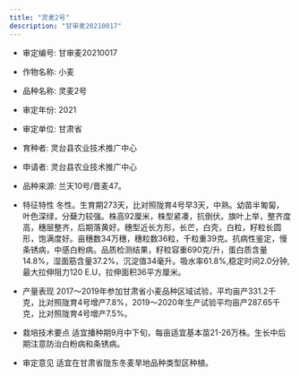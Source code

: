 ```yaml
---
title: "灵麦2号"
description: "甘审麦20210017"
---
```

* 审定编号:  甘审麦20210017

*  作物名称:  小麦

*  品种名称:  灵麦2号

*  审定年份:  2021

*  审定单位:  甘肃省

* 育种者:  灵台县农业技术推广中心

*  申请者:  灵台县农业技术推广中心

*  品种来源:  兰天10号/晋麦47。

*  特征特性
冬性。生育期273天，比对照陇育4号早3天，中熟。幼苗半匍匐，叶色深绿，分蘖力较强。株高92厘米，株型紧凑，抗倒伏。旗叶上举，整齐度高，穗层整齐，后期落黄好。穗型近长方形，长芒，白壳，白粒，籽粒长圆形，饱满度好。亩穗数34万穗，穗粒数36粒，千粒重39克。抗病性鉴定，慢条锈病，中感白粉病。品质检测结果，籽粒容重690克/升，蛋白质含量14.8%，湿面筋含量37.2%，沉淀值34毫升。吸水率61.8%,稳定时间2.0分钟,最大拉伸阻力120 E.U，拉伸面积36平方厘米。

*  产量表现
2017～2019年参加甘肃省小麦品种区域试验，平均亩产331.2千克，比对照陇育4号增产7.8%，2019～2020年生产试验平均亩产287.65千克，比对照陇育4号增产7.5%。

*  栽培技术要点
适宜播种期9月中下旬，每亩适宜基本苗21-26万株。生长中后期注意防治白粉病和条锈病。

*  审定意见
适宜在甘肃省陇东冬麦旱地品种类型区种植。
